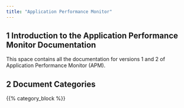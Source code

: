 ```yaml
---
title: "Application Performance Monitor"
---
```


## 1 Introduction to the Application Performance Monitor Documentation

This space contains all the documentation for versions 1 and 2 of Application Performance Monitor (APM).

## 2 Document Categories

{{% category_block %}}
